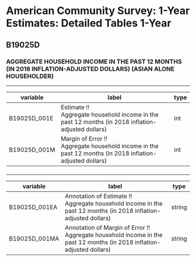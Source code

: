 # American Community Survey: 1-Year Estimates: Detailed Tables 1-Year

## B19025D

### AGGREGATE HOUSEHOLD INCOME IN THE PAST 12 MONTHS (IN 2018 INFLATION-ADJUSTED DOLLARS) (ASIAN ALONE HOUSEHOLDER)

___

| variable | label | type |
| ----- | ----- | ----- |
| B19025D_001E | Estimate !!<br>Aggregate household income in the past 12 months (in 2018 inflation-adjusted dollars) | int |
| B19025D_001M | Margin of Error !!<br>Aggregate household income in the past 12 months (in 2018 inflation-adjusted dollars) | int |
### 

___

| variable | label | type |
| ----- | ----- | ----- |
| B19025D_001EA | Annotation of Estimate !!<br>Aggregate household income in the past 12 months (in 2018 inflation-adjusted dollars) | string |
| B19025D_001MA | Annotation of Margin of Error !!<br>Aggregate household income in the past 12 months (in 2018 inflation-adjusted dollars) | string |

